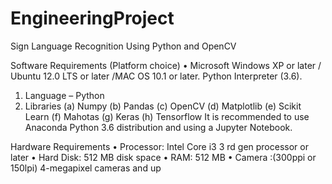 # EngineeringProject
Sign Language Recognition Using Python and OpenCV


Software Requirements (Platform choice)
• Microsoft Windows XP or later / Ubuntu 12.0 LTS or later /MAC OS 10.1 or later. Python Interpreter (3.6).
1. Language – Python
2. Libraries
(a) Numpy
(b) Pandas
(c) OpenCV
(d) Matplotlib
(e) Scikit Learn
(f) Mahotas
(g) Keras
(h) Tensorflow
It is recommended to use Anaconda Python 3.6 distribution and using a Jupyter Notebook.

Hardware Requirements
• Processor: Intel Core i3 3 rd gen processor or later
• Hard Disk: 512 MB disk space
• RAM: 512 MB
• Camera :(300ppi or 150lpi) 4-megapixel cameras and up
